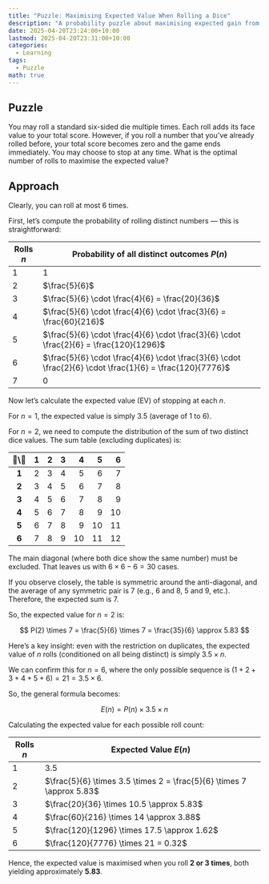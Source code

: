 ```yaml
---
title: "Puzzle: Maximising Expected Value When Rolling a Dice"
description: "A probability puzzle about maximising expected gain from rolling a six-sided die."
date: 2025-04-20T23:24:00+10:00
lastmod: 2025-04-20T23:31:00+10:00
categories:
  - Learning
tags:
  - Puzzle
math: true
---
```


## Puzzle

You may roll a standard six-sided die multiple times. Each roll adds its face value to your total score. However, if you roll a number that you've already rolled before, your total score becomes zero and the game ends immediately. You may choose to stop at any time. What is the optimal number of rolls to maximise the expected value?

## Approach

Clearly, you can roll at most 6 times.

First, let’s compute the probability of rolling distinct numbers — this is straightforward:

| Rolls $n$ | Probability of all distinct outcomes $P(n)$                                                             |
|----------|----------------------------------------------------------------------------------------------------------|
| 1        | 1                                                                                                        |
| 2        | $\frac{5}{6}$                                                                                            |
| 3        | $\frac{5}{6} \cdot \frac{4}{6} = \frac{20}{36}$                                                           |
| 4        | $\frac{5}{6} \cdot \frac{4}{6} \cdot \frac{3}{6} = \frac{60}{216}$                                       |
| 5        | $\frac{5}{6} \cdot \frac{4}{6} \cdot \frac{3}{6} \cdot \frac{2}{6} = \frac{120}{1296}$                   |
| 6        | $\frac{5}{6} \cdot \frac{4}{6} \cdot \frac{3}{6} \cdot \frac{2}{6} \cdot \frac{1}{6} = \frac{120}{7776}$ |
| 7        | 0                                                                                                        |

Now let’s calculate the expected value (EV) of stopping at each $n$.

For $n = 1$, the expected value is simply $3.5$ (average of 1 to 6).

For $n = 2$, we need to compute the distribution of the sum of two distinct dice values. The sum table (excluding duplicates) is:

| 🎲\🎲 | 1 | 2 | 3 | 4 | 5 | 6 |
|:----:|--:|--:|--:|--:|--:|--:|
| **1** | 2 | 3 | 4 | 5 | 6 | 7 |
| **2** | 3 | 4 | 5 | 6 | 7 | 8 |
| **3** | 4 | 5 | 6 | 7 | 8 | 9 |
| **4** | 5 | 6 | 7 | 8 | 9 |10 |
| **5** | 6 | 7 | 8 | 9 |10 |11 |
| **6** | 7 | 8 | 9 |10 |11 |12 |

The main diagonal (where both dice show the same number) must be excluded. That leaves us with $6 \times 6 - 6 = 30$ cases. 

If you observe closely, the table is symmetric around the anti-diagonal, and the average of any symmetric pair is 7 (e.g., 6 and 8, 5 and 9, etc.). Therefore, the expected sum is 7.

So, the expected value for $n = 2$ is:

$$
P(2) \times 7 = \frac{5}{6} \times 7 = \frac{35}{6} \approx 5.83
$$

Here’s a key insight: even with the restriction on duplicates, the expected value of $n$ rolls (conditioned on all being distinct) is simply $3.5 \times n$.

We can confirm this for $n = 6$, where the only possible sequence is $(1+2+3+4+5+6) = 21 = 3.5 \times 6$.

So, the general formula becomes:

$$
E(n) = P(n) \times 3.5 \times n
$$

Calculating the expected value for each possible roll count:

| Rolls $n$ | Expected Value $E(n)$                                                                                     |
|----------|------------------------------------------------------------------------------------------------------------|
| 1        | 3.5                                                                                                        |
| 2        | $\frac{5}{6} \times 3.5 \times 2 = \frac{5}{6} \times 7 \approx 5.83$                                      |
| 3        | $\frac{20}{36} \times 10.5 \approx 5.83$                                                                   |
| 4        | $\frac{60}{216} \times 14 \approx 3.88$                                                                    |
| 5        | $\frac{120}{1296} \times 17.5 \approx 1.62$                                                                |
| 6        | $\frac{120}{7776} \times 21 = 0.32$                                                                        |

Hence, the expected value is maximised when you roll **2 or 3 times**, both yielding approximately **5.83**.
